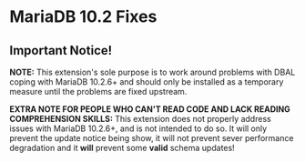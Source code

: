 MariaDB 10.2 Fixes
==================

## Important Notice!

**NOTE:** This extension's sole purpose is to work around problems with DBAL
coping with MariaDB 10.2.6+ and should only be installed as a temporary measure
until the problems are fixed upstream.

**EXTRA NOTE FOR PEOPLE WHO CAN'T READ CODE AND LACK READING COMPREHENSION SKILLS:** 
This extension does not properly address issues with MariaDB 10.2.6+, and is 
not intended to do so. It will only prevent the update notice being show, it
will not prevent sever performance degradation and it **will** prevent some 
**valid** schema updates!
